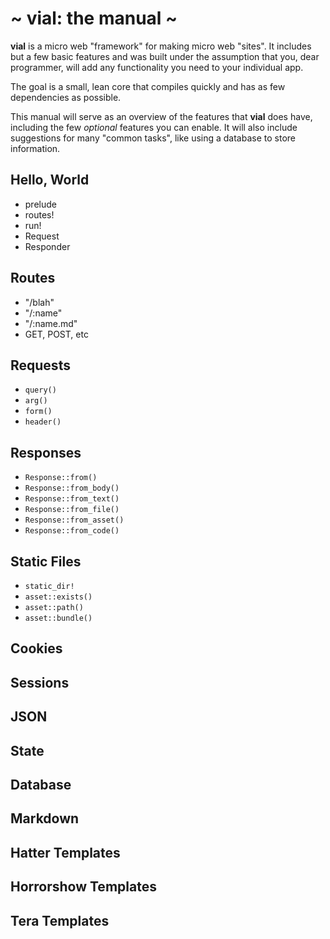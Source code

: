 # ~ vial: the manual ~

**vial** is a micro web "framework" for making micro web "sites". It
includes but a few basic features and was built under the assumption
that you, dear programmer, will add any functionality you need to your
individual app.

The goal is a small, lean core that compiles quickly and has as few
dependencies as possible.

This manual will serve as an overview of the features that **vial**
does have, including the few _optional_ features you can enable. It
will also include suggestions for many "common tasks", like using a
database to store information.

## Hello, World

- prelude
- routes!
- run!
- Request
- Responder

## Routes

- "/blah"
- "/:name"
- "/:name.md"
- GET, POST, etc

## Requests

- `query()`
- `arg()`
- `form()`
- `header()`

## Responses

- `Response::from()`
- `Response::from_body()`
- `Response::from_text()`
- `Response::from_file()`
- `Response::from_asset()`
- `Response::from_code()`

## Static Files

- `static_dir!`
- `asset::exists()`
- `asset::path()`
- `asset::bundle()`

## Cookies

## Sessions

## JSON

## State

## Database

## Markdown

## Hatter Templates

## Horrorshow Templates

## Tera Templates

